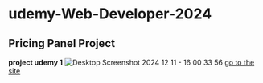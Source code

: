 # udemy-Web-Developer-2024
## Pricing Panel Project 
**project udemy 1** 
![Desktop Screenshot 2024 12 11 - 16 00 33 56](https://github.com/user-attachments/assets/4eca8290-8067-43eb-8308-409702fa2c30)
[go to the site ](http://127.0.0.1:5500/Pricing%20Panel%20Project/index.html)
